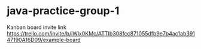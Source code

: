 # java-practice-group-1
Kanban board invite link https://trello.com/invite/b/iWlx0KMc/ATTIb308fcc871055dfb9e7b4ac1ab39147190A16D09/example-board

